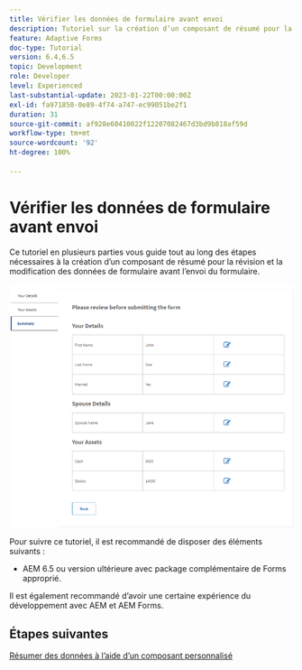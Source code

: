 ```yaml
---
title: Vérifier les données de formulaire avant envoi
description: Tutoriel sur la création d’un composant de résumé pour la révision des données de formulaire avant envoi.
feature: Adaptive Forms
doc-type: Tutorial
version: 6.4,6.5
topic: Development
role: Developer
level: Experienced
last-substantial-update: 2023-01-22T00:00:00Z
exl-id: fa971850-0e89-4f74-a747-ec99051be2f1
duration: 31
source-git-commit: af928e60410022f12207082467d3bd9b818af59d
workflow-type: tm+mt
source-wordcount: '92'
ht-degree: 100%

---
```


# Vérifier les données de formulaire avant envoi

Ce tutoriel en plusieurs parties vous guide tout au long des étapes nécessaires à la création d’un composant de résumé pour la révision et la modification des données de formulaire avant l’envoi du formulaire.

![review-form-data](assets/review-form-data.png)

Pour suivre ce tutoriel, il est recommandé de disposer des éléments suivants :

* AEM 6.5 ou version ultérieure avec package complémentaire de Forms approprié.

Il est également recommandé d’avoir une certaine expérience du développement avec AEM et AEM Forms.

## Étapes suivantes

[Résumer des données à l’aide d’un composant personnalisé](./create-component.md)